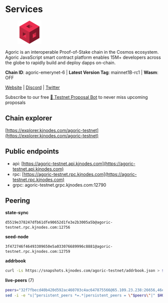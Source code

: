 # Services

<figure><img src="https://raw.githubusercontent.com/kj89/cosmos-images/main/logos/agoric.png" alt=""><figcaption></figcaption></figure>

Agoric is an interoperable Proof-of-Stake chain in the Cosmos ecosystem.  Agoric JavaScript smart contract platform enables 15M+ developers across the  globe to rapidly build and deploy dapps on-chain.

**Chain ID**: agoric-emerynet-6 | **Latest Version Tag**: mainnet1B-rc1 | **Wasm**: OFF

[Website](https://agoric.com) | [Discord](https://discord.com/invite/qDW8DRes4s) | [Twitter](https://twitter.com/agoric)



Subscribe to our free [🤖 Testnet Proposal Bot](https://t.me/kjnodes_testnet_proposal_bot) to never miss upcoming proposals


## Chain explorer
[https://explorer.kjnodes.com/agoric-testnet](https://explorer.kjnodes.com/agoric-testnet)

## Public endpoints

* api: [https://agoric-testnet.api.kjnodes.com](https://agoric-testnet.api.kjnodes.com)
* rpc: [https://agoric-testnet.rpc.kjnodes.com](https://agoric-testnet.rpc.kjnodes.com)
* grpc: agoric-testnet.grpc.kjnodes.com:12790

## Peering

**state-sync**

```text
d5519e378247dfb61dfe90652d1fe3e2b3005a5b@agoric-testnet.rpc.kjnodes.com:12756
```

**seed-node**

```text
3f472746f46493309650e5a033076689996c8881@agoric-testnet.rpc.kjnodes.com:12759
```

**addrbook**
```bash
curl -Ls https://snapshots.kjnodes.com/agoric-testnet/addrbook.json > $HOME/.agoric/config/addrbook.json
```

**live-peers** (7)
```bash
peers="32f7fbecd40b420d592ac460703c4ac647875566@65.109.23.238:26656,46e5e0d4b255de82e07634cf098f5ba635c1e609@65.109.23.114:14456,47cc5b7b5d448845c3c1d4914ffaa804e213129a@65.108.226.183:14456,33b1734490b9fbbb18aef821d9e023efe99366bc@84.85.89.213:26656,d5519e378247dfb61dfe90652d1fe3e2b3005a5b@65.109.68.190:12756,29fc2d357d82d8a58f48bb18a6a26e1bc29f6ea2@206.125.34.196:26656,029b9018489d618e4368e9af34599e07a9fc07c9@34.67.193.183:26656"
sed -i -e "s|^persistent_peers *=.*|persistent_peers = \"$peers\"|" $HOME/.agoric/config/config.toml
```
